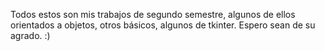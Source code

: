 Todos estos son mis trabajos de segundo semestre, algunos de ellos orientados a objetos, otros básicos, algunos de tkinter.
Espero sean de su agrado. :)